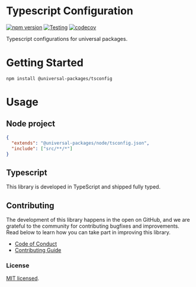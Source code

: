 # Typescript Configuration

[![npm version](https://badge.fury.io/js/@universal-packages%2Ftsconfig.svg)](https://www.npmjs.com/package/@universal-packages/tsconfig)
[![Testing](https://github.com/universal-packages/universal-tsconfig/actions/workflows/testing.yml/badge.svg)](https://github.com/universal-packages/universal-tsconfig/actions/workflows/testing.yml)
[![codecov](https://codecov.io/gh/universal-packages/universal-tsconfig/branch/main/graph/badge.svg?token=CXPJSN8IGL)](https://codecov.io/gh/universal-packages/universal-tsconfig)

Typescript configurations for universal packages.

# Getting Started

```shell
npm install @universal-packages/tsconfig
```

# Usage

## Node project

```json
{
  "extends": "@universal-packages/node/tsconfig.json",
  "include": ["src/**/*"]
}
```

## Typescript

This library is developed in TypeScript and shipped fully typed.

## Contributing

The development of this library happens in the open on GitHub, and we are grateful to the community for contributing bugfixes and improvements. Read below to learn how you can take part in improving this library.

- [Code of Conduct](./CODE_OF_CONDUCT.md)
- [Contributing Guide](./CONTRIBUTING.md)

### License

[MIT licensed](./LICENSE).

